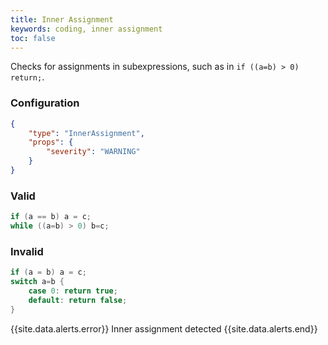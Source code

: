 ```yaml
---
title: Inner Assignment
keywords: coding, inner assignment
toc: false
---
```


Checks for assignments in subexpressions, such as in `if ((a=b) > 0) return;`.

### Configuration

```json
{
	"type": "InnerAssignment",
	"props": {
		"severity": "WARNING"
	}
}
```

### Valid

```java
if (a == b) a = c;
while ((a=b) > 0) b=c;
```

### Invalid

```java
if (a = b) a = c;
switch a=b {
	case 0: return true;
	default: return false;
}
```

{{site.data.alerts.error}} Inner assignment detected {{site.data.alerts.end}}